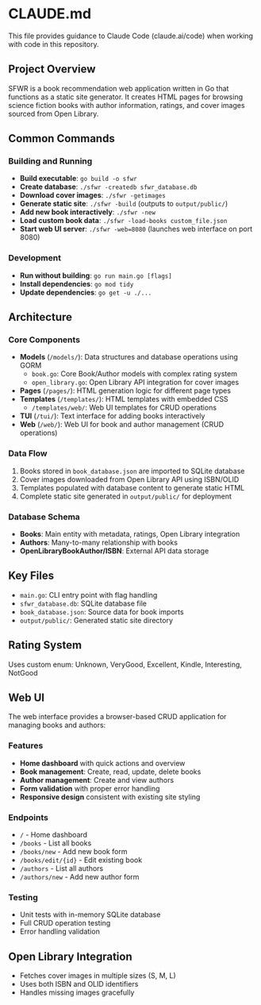 # CLAUDE.md

This file provides guidance to Claude Code (claude.ai/code) when working with code in this repository.

## Project Overview

SFWR is a book recommendation web application written in Go that functions as a static site generator. It creates HTML pages for browsing science fiction books with author information, ratings, and cover images sourced from Open Library.

## Common Commands

### Building and Running
- **Build executable**: `go build -o sfwr`
- **Create database**: `./sfwr -createdb sfwr_database.db`
- **Download cover images**: `./sfwr -getimages`
- **Generate static site**: `./sfwr -build` (outputs to `output/public/`)
- **Add new book interactively**: `./sfwr -new`
- **Load custom book data**: `./sfwr -load-books custom_file.json`
- **Start web UI server**: `./sfwr -web=8080` (launches web interface on port 8080)

### Development
- **Run without building**: `go run main.go [flags]`
- **Install dependencies**: `go mod tidy`
- **Update dependencies**: `go get -u ./...`

## Architecture

### Core Components
- **Models** (`/models/`): Data structures and database operations using GORM
  - `book.go`: Core Book/Author models with complex rating system
  - `open_library.go`: Open Library API integration for cover images
- **Pages** (`/pages/`): HTML generation logic for different page types
- **Templates** (`/templates/`): HTML templates with embedded CSS
  - `/templates/web/`: Web UI templates for CRUD operations
- **TUI** (`/tui/`): Text interface for adding books interactively
- **Web** (`/web/`): Web UI for book and author management (CRUD operations)

### Data Flow
1. Books stored in `book_database.json` are imported to SQLite database
2. Cover images downloaded from Open Library API using ISBN/OLID
3. Templates populated with database content to generate static HTML
4. Complete static site generated in `output/public/` for deployment

### Database Schema
- **Books**: Main entity with metadata, ratings, Open Library integration
- **Authors**: Many-to-many relationship with books
- **OpenLibraryBookAuthor/ISBN**: External API data storage

## Key Files
- `main.go`: CLI entry point with flag handling
- `sfwr_database.db`: SQLite database file
- `book_database.json`: Source data for book imports
- `output/public/`: Generated static site directory

## Rating System
Uses custom enum: Unknown, VeryGood, Excellent, Kindle, Interesting, NotGood

## Web UI
The web interface provides a browser-based CRUD application for managing books and authors:

### Features
- **Home dashboard** with quick actions and overview
- **Book management**: Create, read, update, delete books
- **Author management**: Create and view authors
- **Form validation** with proper error handling
- **Responsive design** consistent with existing site styling

### Endpoints
- `/` - Home dashboard
- `/books` - List all books
- `/books/new` - Add new book form
- `/books/edit/{id}` - Edit existing book
- `/authors` - List all authors
- `/authors/new` - Add new author form

### Testing
- Unit tests with in-memory SQLite database
- Full CRUD operation testing
- Error handling validation

## Open Library Integration
- Fetches cover images in multiple sizes (S, M, L)
- Uses both ISBN and OLID identifiers
- Handles missing images gracefully